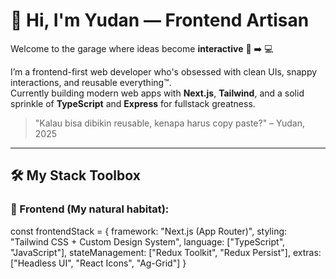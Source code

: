 # 👋 Hi, I'm Yudan — Frontend Artisan

Welcome to the garage where ideas become **interactive** 🧠 ➡️ 💻

I’m a frontend-first web developer who's obsessed with clean UIs, snappy interactions, and reusable everything™.  
Currently building modern web apps with **Next.js**, **Tailwind**, and a solid sprinkle of **TypeScript** and **Express** for fullstack greatness.

> "Kalau bisa dibikin reusable, kenapa harus copy paste?" – Yudan, 2025

---

## 🛠️ My Stack Toolbox

### 🎨 Frontend (My natural habitat):
const frontendStack = {
  framework: "Next.js (App Router)",
  styling: "Tailwind CSS + Custom Design System",
  language: ["TypeScript", "JavaScript"],
  stateManagement: ["Redux Toolkit", "Redux Persist"],
  extras: ["Headless UI", "React Icons", "Ag-Grid"]
}
